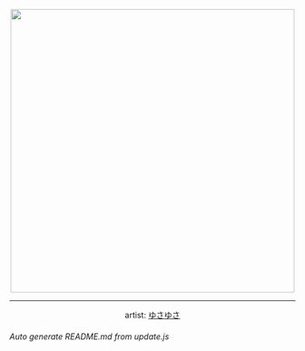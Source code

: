 
<p align="center">
  <img width="500" src="https://nekos.best/api/v2/neko/0724.png">
  <hr/>
  <center>
    artist: <a href="https://www.pixiv.net/en/artworks/97188373">ゆさゆさ</a>
  </center>
</p>


###### Auto generate README.md from update.js

